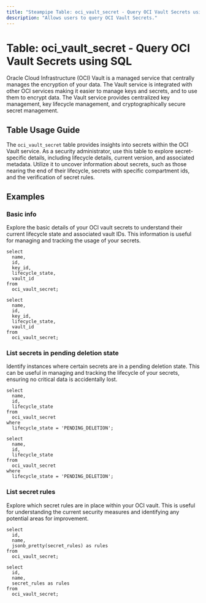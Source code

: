 ```yaml
---
title: "Steampipe Table: oci_vault_secret - Query OCI Vault Secrets using SQL"
description: "Allows users to query OCI Vault Secrets."
---
```


# Table: oci_vault_secret - Query OCI Vault Secrets using SQL

Oracle Cloud Infrastructure (OCI) Vault is a managed service that centrally manages the encryption of your data. The Vault service is integrated with other OCI services making it easier to manage keys and secrets, and to use them to encrypt data. The Vault service provides centralized key management, key lifecycle management, and cryptographically secure secret management.

## Table Usage Guide

The `oci_vault_secret` table provides insights into secrets within the OCI Vault service. As a security administrator, use this table to explore secret-specific details, including lifecycle details, current version, and associated metadata. Utilize it to uncover information about secrets, such as those nearing the end of their lifecycle, secrets with specific compartment ids, and the verification of secret rules.

## Examples

### Basic info
Explore the basic details of your OCI vault secrets to understand their current lifecycle state and associated vault IDs. This information is useful for managing and tracking the usage of your secrets.

```sql+postgres
select
  name,
  id,
  key_id,
  lifecycle_state,
  vault_id
from
  oci_vault_secret;
```

```sql+sqlite
select
  name,
  id,
  key_id,
  lifecycle_state,
  vault_id
from
  oci_vault_secret;
```

### List secrets in pending deletion state
Identify instances where certain secrets are in a pending deletion state. This can be useful in managing and tracking the lifecycle of your secrets, ensuring no critical data is accidentally lost.

```sql+postgres
select
  name,
  id,
  lifecycle_state
from
  oci_vault_secret
where
  lifecycle_state = 'PENDING_DELETION';
```

```sql+sqlite
select
  name,
  id,
  lifecycle_state
from
  oci_vault_secret
where
  lifecycle_state = 'PENDING_DELETION';
```

### List secret rules
Explore which secret rules are in place within your OCI vault. This is useful for understanding the current security measures and identifying any potential areas for improvement.

```sql+postgres
select
  id,
  name,
  jsonb_pretty(secret_rules) as rules
from
  oci_vault_secret;
```

```sql+sqlite
select
  id,
  name,
  secret_rules as rules
from
  oci_vault_secret;
```